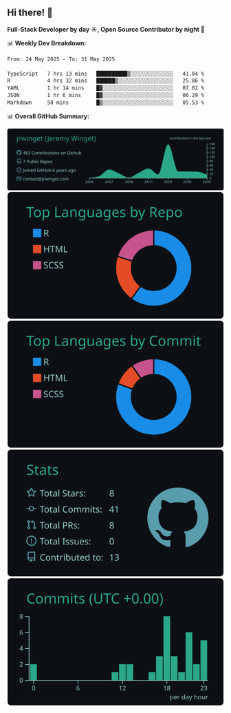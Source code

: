 ## Hi there! 👋

**Full-Stack Developer by day ☀️, Open Source Contributor by night 🌙**

📊 **Weekly Dev Breakdown:**
<!--START_SECTION:waka-->

```txt
From: 24 May 2025 - To: 31 May 2025

TypeScript   7 hrs 13 mins   ██████████▒░░░░░░░░░░░░░░   41.04 %
R            4 hrs 32 mins   ██████▒░░░░░░░░░░░░░░░░░░   25.86 %
YAML         1 hr 14 mins    █▓░░░░░░░░░░░░░░░░░░░░░░░   07.02 %
JSON         1 hr 6 mins     █▓░░░░░░░░░░░░░░░░░░░░░░░   06.29 %
Markdown     58 mins         █▒░░░░░░░░░░░░░░░░░░░░░░░   05.53 %
```

<!--END_SECTION:waka-->

📊 **Overall GitHub Summary:**

[![](https://raw.githubusercontent.com/jrwinget/jrwinget/main/profile-summary-card-output/gotham/0-profile-details.svg)](https://github.com/vn7n24fzkq/github-profile-summary-cards)
[![](https://raw.githubusercontent.com/jrwinget/jrwinget/main/profile-summary-card-output/gotham/1-repos-per-language.svg)](https://github.com/vn7n24fzkq/github-profile-summary-cards) [![](https://raw.githubusercontent.com/jrwinget/jrwinget/main/profile-summary-card-output/gotham/2-most-commit-language.svg)](https://github.com/vn7n24fzkq/github-profile-summary-cards)
[![](https://raw.githubusercontent.com/jrwinget/jrwinget/main/profile-summary-card-output/gotham/3-stats.svg)](https://github.com/vn7n24fzkq/github-profile-summary-cards) [![](https://raw.githubusercontent.com/jrwinget/jrwinget/main/profile-summary-card-output/gotham/4-productive-time.svg)](https://github.com/vn7n24fzkq/github-profile-summary-cards)
